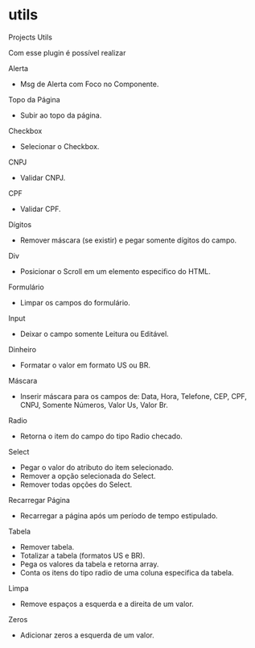 utils
=====

Projects Utils

Com esse plugin é possível realizar

Alerta
- Msg de Alerta com Foco no Componente.

Topo da Página
- Subir ao topo da página.

Checkbox
- Selecionar o Checkbox.

CNPJ
- Validar CNPJ.

CPF
- Validar CPF.

Dígitos
- Remover máscara (se existir) e pegar somente dígitos do campo.

Div
- Posicionar o Scroll em um elemento especifico do HTML.

Formulário
- Limpar os campos do formulário.

Input
- Deixar o campo somente Leitura ou Editável.

Dinheiro
- Formatar o valor em formato US ou BR.

Máscara
- Inserir máscara para os campos de: Data, Hora, Telefone, CEP, CPF, CNPJ, Somente Números, Valor Us, Valor Br.

Radio
- Retorna o item do campo do tipo Radio checado.

Select
- Pegar o valor do atributo do item selecionado. 
- Remover a opção selecionada do Select. 
- Remover todas opções do Select. 

Recarregar Página
- Recarregar a página após um período de tempo estipulado.

Tabela
- Remover tabela. 
- Totalizar a tabela (formatos US e BR). 
- Pega os valores da tabela e retorna array. 
- Conta os itens do tipo radio de uma coluna especifica da tabela.

Limpa
- Remove espaços a esquerda e a direita de um valor.

Zeros
- Adicionar zeros a esquerda de um valor.
